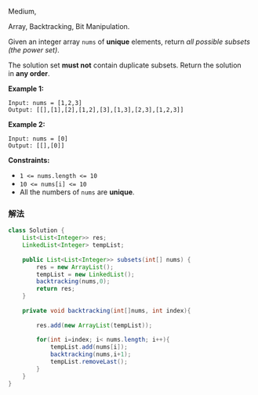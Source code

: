 Medium,  

Array, Backtracking, Bit Manipulation.

Given an integer array `nums` of **unique** elements, return *all possible subsets (the power set)*.

The solution set **must not** contain duplicate subsets. Return the solution in **any order**.

**Example 1:**

```
Input: nums = [1,2,3]
Output: [[],[1],[2],[1,2],[3],[1,3],[2,3],[1,2,3]]

```

**Example 2:**

```
Input: nums = [0]
Output: [[],[0]]

```

**Constraints:**

- `1 <= nums.length <= 10`
- `10 <= nums[i] <= 10`
- All the numbers of `nums` are **unique**.

### 解法

```java
class Solution {
    List<List<Integer>> res;
    LinkedList<Integer> tempList;
    
    public List<List<Integer>> subsets(int[] nums) {
        res = new ArrayList();
        tempList = new LinkedList();
        backtracking(nums,0);
        return res;
    }
    
    private void backtracking(int[]nums, int index){
        
        res.add(new ArrayList(tempList));
        
        for(int i=index; i< nums.length; i++){
            tempList.add(nums[i]);
            backtracking(nums,i+1);
            tempList.removeLast();
        }
    }
}
```